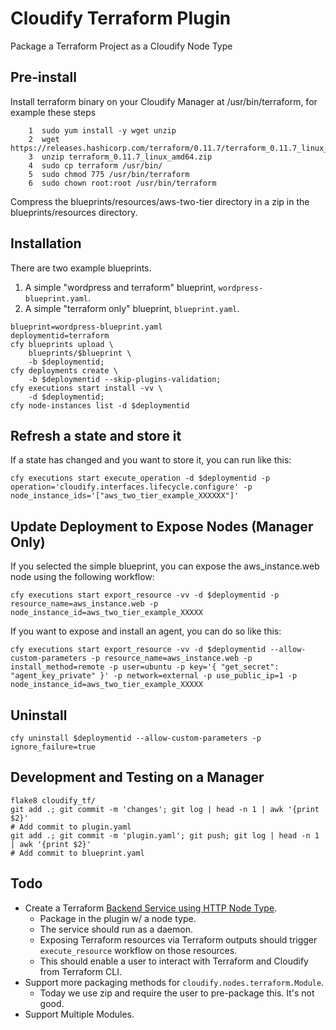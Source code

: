 
# Cloudify Terraform Plugin

Package a Terraform Project as a Cloudify Node Type


## Pre-install

Install terraform binary on your Cloudify Manager at /usr/bin/terraform, for example these steps

```shell
    1  sudo yum install -y wget unzip
    2  wget https://releases.hashicorp.com/terraform/0.11.7/terraform_0.11.7_linux_amd64.zip
    3  unzip terraform_0.11.7_linux_amd64.zip
    4  sudo cp terraform /usr/bin/
    5  sudo chmod 775 /usr/bin/terraform 
    6  sudo chown root:root /usr/bin/terraform 
```

Compress the blueprints/resources/aws-two-tier directory in a zip in the blueprints/resources directory.


## Installation

There are two example blueprints.

  1. A simple "wordpress and terraform" blueprint, `wordpress-blueprint.yaml`.
  1. A simple "terraform only" blueprint, `blueprint.yaml`.

```
blueprint=wordpress-blueprint.yaml
deploymentid=terraform
cfy blueprints upload \
    blueprints/$blueprint \
    -b $deploymentid;
cfy deployments create \
    -b $deploymentid --skip-plugins-validation;
cfy executions start install -vv \
    -d $deploymentid;
cfy node-instances list -d $deploymentid
```


## Refresh a state and store it

If a state has changed and you want to store it, you can run like this:

```shell
cfy executions start execute_operation -d $deploymentid -p operation='cloudify.interfaces.lifecycle.configure' -p node_instance_ids='["aws_two_tier_example_XXXXXX"]'
```


## Update Deployment to Expose Nodes (Manager Only)

If you selected the simple blueprint, you can expose the aws_instance.web node using the following workflow:

```shell
cfy executions start export_resource -vv -d $deploymentid -p resource_name=aws_instance.web -p node_instance_id=aws_two_tier_example_XXXXX
```

If you want to expose and install an agent, you can do so like this:

```shell
cfy executions start export_resource -vv -d $deploymentid --allow-custom-parameters -p resource_name=aws_instance.web -p install_method=remote -p user=ubuntu -p key='{ "get_secret": "agent_key_private" }' -p network=external -p use_public_ip=1 -p node_instance_id=aws_two_tier_example_XXXXX
```



## Uninstall 

```
cfy uninstall $deploymentid --allow-custom-parameters -p ignore_failure=true
```


## Development and Testing on a Manager

```
flake8 cloudify_tf/
git add .; git commit -m 'changes'; git log | head -n 1 | awk '{print $2}'
# Add commit to plugin.yaml
git add .; git commit -m 'plugin.yaml'; git push; git log | head -n 1 | awk '{print $2}'
# Add commit to blueprint.yaml
```

## Todo

  * Create a Terraform [Backend Service using HTTP Node Type](https://www.terraform.io/docs/backends/types/http.html).
    * Package in the plugin w/ a node type.
    * The service should run as a daemon.
    * Exposing Terraform resources via Terraform outputs should trigger `execute_resource` workflow on those resources.
    * This should enable a user to interact with Terraform and Cloudify from Terraform CLI.
  * Support more packaging methods for `cloudify.nodes.terraform.Module`.
    * Today we use zip and require the user to pre-package this. It's not good.
  * Support Multiple Modules.
